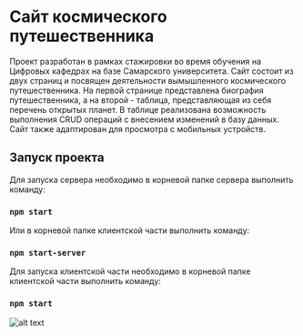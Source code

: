 # Сайт космического путешественника
Проект разработан в рамках стажировки во время обучения на Цифровых кафедрах на базе Самарского университета. Сайт состоит из двух страниц и посвящен деятельности вымышленного космического путешественника.
На первой странице представлена биография путешественника, а на второй - таблица, представляющая из себя перечень открытых планет. В таблице реализована возможность выполнения CRUD операций с внесением изменений в базу данных. Сайт также адаптирован для просмотра с мобильных устройств.

## Запуск проекта

Для запуска сервера необходимо в корневой папке сервера выполнить команду:

### `npm start`

Или в корневой папке клиентской части выполнить команду:

### `npm start-server`

Для запуска клиентской части необходимо в корневой папке клиентской части выполнить команду:

### `npm start`

![alt text](https://raw.githubusercontent.com/KudryavtsevaSofi/internship_project/905e392903ba40818906700ee7437db9e3d5c51a/2img.jpeg)
